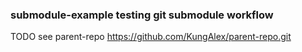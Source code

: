 ### submodule-example testing git submodule workflow

TODO see parent-repo https://github.com/KungAlex/parent-repo.git

